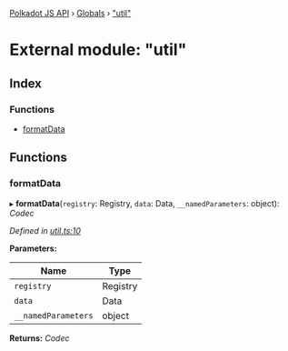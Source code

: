 [Polkadot JS API](../README.md) › [Globals](../globals.md) › ["util"](_util_.md)

# External module: "util"

## Index

### Functions

* [formatData](_util_.md#formatdata)

## Functions

###  formatData

▸ **formatData**(`registry`: Registry, `data`: Data, `__namedParameters`: object): *Codec*

*Defined in [util.ts:10](https://github.com/polkadot-js/api/blob/fb4c840549/packages/api-contract/src/util.ts#L10)*

**Parameters:**

Name | Type |
------ | ------ |
`registry` | Registry |
`data` | Data |
`__namedParameters` | object |

**Returns:** *Codec*

